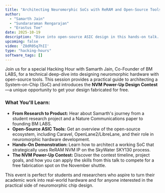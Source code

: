 ```yaml
---
title: "Architecting Neuromorphic SoCs with ReRAM and Open-Source Tools"
author:
  - "Samarth Jain"
  - "Sundararaman Rengarajan"
  - "Erastus Toe"
date: 2025-10-19
description: "Dive into open-source ASIC design in this hands-on talk. Learn to architect a System-on-Chip (SoC) by integrating ReRAM NVM IP with the Caravel platform on SkyWater SKY130, using tools like OpenLane2."
upcoming: false
video: 'Z8dR05q7hII'
type: "hacking-hours"
software_tags: []
---
```


Join us for a special Hacking Hour with Samarth Jain, Co-Founder of BM LABS, for a technical deep-dive into designing neuromorphic hardware with open-source tools. This session provides a practical guide to architecting a System-on-Chip (SoC) and introduces the **NVM Power-Up Design Contest**—a unique opportunity to get your design fabricated for free.

### What You'll Learn:

*   **From Research to Product:** Hear about Samarth's journey from a student research project and a Nature Communications paper to founding BM LABS.
*   **Open-Source ASIC Tools:** Get an overview of the open-source ecosystem, including Caravel, OpenLane2/LibreLane, and their role in neuromorphic hardware development.
*   **Hands-On Demonstration:** Learn how to architect a working SoC that strategically uses ReRAM NVM IP on the SkyWater SKY130 process.
*   **The NVM Power-Up Contest:** Discover the contest timeline, project goals, and how you can apply the skills from this talk to compete for a free fabrication spot on the November shuttle.

This event is perfect for students and researchers who aspire to turn their academic work into real-world hardware and for anyone interested in the practical side of neuromorphic chip design.
